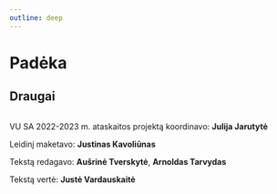 ```yaml
---
outline: deep
---
```


# Padėka

<script setup lang="ts">
import logos from "../data/friendLogos.ts";
</script>

## Draugai

<div class="flex flex-wrap gap-6 mb-8">
  <img class="object-contain" v-for="image in logos" :key="image" :src="image" width="150" />
</div>

VU SA 2022-2023 m. ataskaitos projektą koordinavo: **Julija Jarutytė**

Leidinį maketavo: **Justinas Kavoliūnas**

Tekstą redagavo: **Aušrinė Tverskytė**, **Arnoldas Tarvydas**

Tekstą vertė: **Justė Vardauskaitė**

